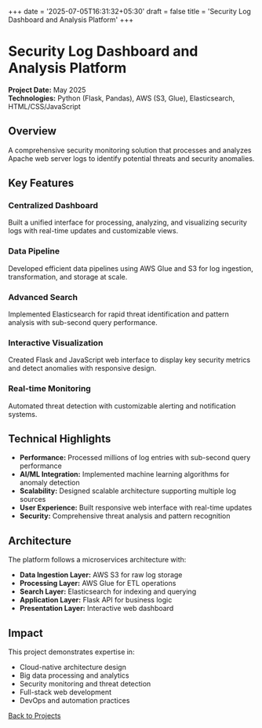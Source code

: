 +++
date = '2025-07-05T16:31:32+05:30'
draft = false
title = 'Security Log Dashboard and Analysis Platform'
+++

# Security Log Dashboard and Analysis Platform

**Project Date:** May 2025  
**Technologies:** Python (Flask, Pandas), AWS (S3, Glue), Elasticsearch, HTML/CSS/JavaScript

## Overview

A comprehensive security monitoring solution that processes and analyzes Apache web server logs to identify potential threats and security anomalies.

## Key Features

### Centralized Dashboard
Built a unified interface for processing, analyzing, and visualizing security logs with real-time updates and customizable views.

### Data Pipeline
Developed efficient data pipelines using AWS Glue and S3 for log ingestion, transformation, and storage at scale.

### Advanced Search
Implemented Elasticsearch for rapid threat identification and pattern analysis with sub-second query performance.

### Interactive Visualization
Created Flask and JavaScript web interface to display key security metrics and detect anomalies with responsive design.

### Real-time Monitoring
Automated threat detection with customizable alerting and notification systems.

## Technical Highlights

- **Performance:** Processed millions of log entries with sub-second query performance
- **AI/ML Integration:** Implemented machine learning algorithms for anomaly detection
- **Scalability:** Designed scalable architecture supporting multiple log sources
- **User Experience:** Built responsive web interface with real-time updates
- **Security:** Comprehensive threat analysis and pattern recognition

## Architecture

The platform follows a microservices architecture with:
- **Data Ingestion Layer:** AWS S3 for raw log storage
- **Processing Layer:** AWS Glue for ETL operations
- **Search Layer:** Elasticsearch for indexing and querying
- **Application Layer:** Flask API for business logic
- **Presentation Layer:** Interactive web dashboard

## Impact

This project demonstrates expertise in:
- Cloud-native architecture design
- Big data processing and analytics
- Security monitoring and threat detection
- Full-stack web development
- DevOps and automation practices

[Back to Projects](/projects/)
